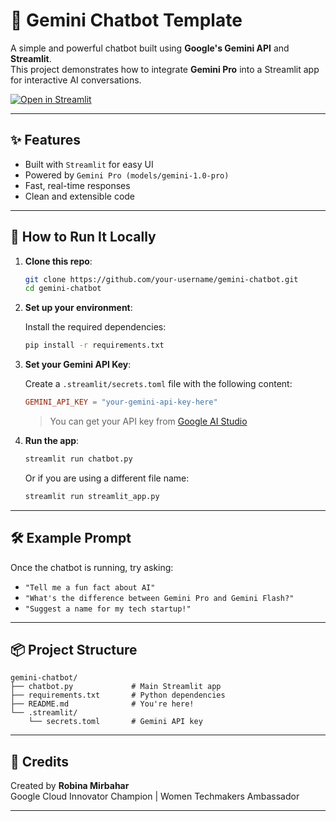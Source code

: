 
# 🤖 Gemini Chatbot Template

A simple and powerful chatbot built using **Google's Gemini API** and **Streamlit**.  
This project demonstrates how to integrate **Gemini Pro** into a Streamlit app for interactive AI conversations.

[![Open in Streamlit](https://static.streamlit.io/badges/streamlit_badge_black_white.svg)](https://chatbot-template.streamlit.app/)

---

## ✨ Features

- Built with `Streamlit` for easy UI
- Powered by `Gemini Pro (models/gemini-1.0-pro)`
- Fast, real-time responses
- Clean and extensible code

---

## 🚀 How to Run It Locally

1. **Clone this repo**:

   ```bash
   git clone https://github.com/your-username/gemini-chatbot.git
   cd gemini-chatbot
   ```

2. **Set up your environment**:

   Install the required dependencies:

   ```bash
   pip install -r requirements.txt
   ```

3. **Set your Gemini API Key**:

   Create a `.streamlit/secrets.toml` file with the following content:

   ```toml
   GEMINI_API_KEY = "your-gemini-api-key-here"
   ```

   > You can get your API key from [Google AI Studio](https://makersuite.google.com/app)

4. **Run the app**:

   ```bash
   streamlit run chatbot.py
   ```

   Or if you are using a different file name:

   ```bash
   streamlit run streamlit_app.py
   ```

---

## 🛠️ Example Prompt

Once the chatbot is running, try asking:

- `"Tell me a fun fact about AI"`
- `"What's the difference between Gemini Pro and Gemini Flash?"`
- `"Suggest a name for my tech startup!"`

---

## 📦 Project Structure

```
gemini-chatbot/
├── chatbot.py             # Main Streamlit app
├── requirements.txt       # Python dependencies
├── README.md              # You're here!
└── .streamlit/
    └── secrets.toml       # Gemini API key
```

---

## 🙌 Credits

Created by **Robina Mirbahar**  
Google Cloud Innovator Champion | Women Techmakers Ambassador  

---

